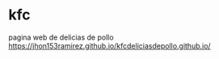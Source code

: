 # kfc
pagina web de delicias de pollo
https://jhon153ramirez.github.io/kfcdeliciasdepollo.github.io/

